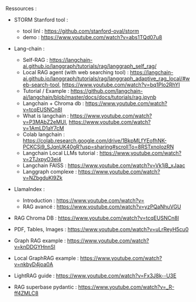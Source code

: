 Ressources : 
- STORM Stanford tool :
    - tool linl : https://github.com/stanford-oval/storm
    - demo : https://www.youtube.com/watch?v=abs1TQd07u8

- Lang-chain : 
    - Self-RAG : https://langchain-ai.github.io/langgraph/tutorials/rag/langgraph_self_rag/
    - Local RAG agent (with web searching tool) : https://langchain-ai.github.io/langgraph/tutorials/rag/langgraph_adaptive_rag_local/#web-search-tool, https://www.youtube.com/watch?v=bq1Plo2RhYI
    - Tutorial / Example : https://github.com/langchain-ai/langchain/blob/master/docs/docs/tutorials/rag.ipynb
    - Langchain + Chroma db : https://www.youtube.com/watch?v=tcqEUSNCn8I
    - What is langchain : https://www.youtube.com/watch?v=P3MAbZ2eMUI, https://www.youtube.com/watch?v=1AmLD1aY7cM
    - Colab langchain : https://colab.research.google.com/drive/1BkpMLfYEofhNK-PCKCSj9_SJqnUK40gR?usp=sharing#scrollTo=8RSTxnoIozRN
    - Langchain Local LLMs tutorial : https://www.youtube.com/watch?v=2TJxpyO3ei4
    - Langchain FAISS : https://www.youtube.com/watch?v=Vk1jB_xJaac
    - Langgraph complexe : https://www.youtube.com/watch?v=NZbgduKl9Zk

- LlamaIndex : 
    - Introduction : https://www.youtube.com/watch?v=
    - RAG avancé : https://www.youtube.com/watch?v=yzPQaNhuVGU


- RAG Chroma DB : https://www.youtube.com/watch?v=tcqEUSNCn8I
- PDF, Tables, Images : https://www.youtube.com/watch?v=uLrReyH5cu0
- Graph RAG  example : https://www.youtube.com/watch?v=knDDGYHnnSI
- Local GraphRAG example : https://www.youtube.com/watch?v=nkbyD4joa0A
- LightRAG guide : https://www.youtube.com/watch?v=Fx3J8k--U3E
- RAG superbase pydantic : https://www.youtube.com/watch?v=_R-ff4ZMLC8